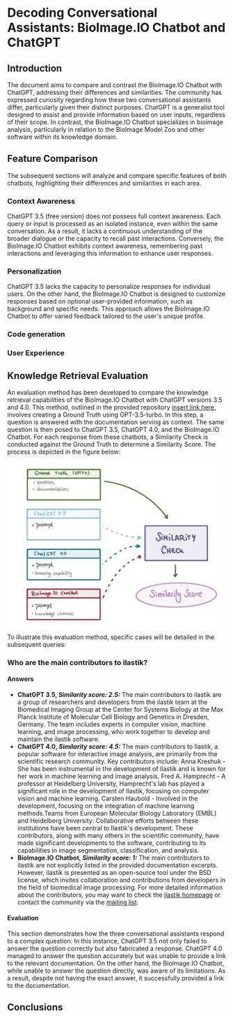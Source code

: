 # Decoding Conversational Assistants: BioImage.IO Chatbot and ChatGPT

## Introduction 
The document aims to compare and contrast the BioImage.IO Chatbot with ChatGPT, addressing their differences and similarities. The community has expressed curiosity regarding how these two conversational assistants differ, particularly given their distinct purposes. ChatGPT is a generalist tool designed to assist and provide information based on user inputs, regardless of their scope. In contrast, the BioImage.IO Chatbot specializes in bioimage analysis, particularly in relation to the BioImage Model Zoo and other software within its knowledge domain. 

## Feature Comparison
The subsequent sections will analyze and compare specific features of both chatbots, highlighting their differences and similarities in each area. 

### Context Awareness
ChatGPT 3.5 (free version) does not possess full context awareness. Each query or input is processed as an isolated instance, even within the same conversation. As a result, it lacks a continuous understanding of the broader dialogue or the capacity to recall past interactions. Conversely, the BioImage.IO Chatbot exhibits context awareness, remembering past interactions and leveraging this information to enhance user responses. 


### Personalization
ChatGPT 3.5 lacks the capacity to personalize responses for individual users. On the other hand, the BioImage.IO Chatbot is designed to customize responses based on optional user-provided information, such as background and specific needs. This approach allows the BioImage.IO Chatbot to offer varied feedback tailored to the user's unique profile. 

### Code generation

### User Experience

## Knowledge Retrieval Evaluation
An evaluation method has been developed to compare the knowledge retrieval capabilities of the BioImage.IO Chatbot with ChatGPT versions 3.5 and 4.0. This method, outlined in the provided repository [insert link here](), involves creating a Ground Truth using GPT-3.5-turbo. In this step, a question is answered with the documentation serving as context. The same question is then posed to ChatGPT 3.5, ChatGPT 4.0, and the BioImage.IO Chatbot. For each response from these chatbots, a Similarity Check is conducted against the Ground Truth to determine a Similarity Score. The process is depicted in the figure below:

![Similarity Check - provisional](./screenshots/similarity-check.jpg)

To illustrate this evaluation method, specific cases will be detailed in the subsequent queries:

### Who are the main contributors to ilastik?
#### Answers

* **ChatGPT 3.5, *Similarity score: 2.5:*** The main contributors to ilastik are a group of researchers and developers from the ilastik team at the Biomedical Imaging Group at the Center for Systems Biology at the Max Planck Institute of Molecular Cell Biology and Genetics in Dresden, Germany. The team includes experts in computer vision, machine learning, and image processing, who work together to develop and maintain the ilastik software. 
* **ChatGPT 4.0, *Similarity score: 4.5:*** The main contributors to Ilastik, a popular software for interactive image analysis, are primarily from the scientific research community. Key contributors include: Anna Kreshuk - She has been instrumental in the development of Ilastik and is known for her work in machine learning and image analysis. Fred A. Hamprecht - A professor at Heidelberg University, Hamprecht's lab has played a significant role in the development of Ilastik, focusing on computer vision and machine learning. Carsten Haubold - Involved in the development, focusing on the integration of machine learning methods.Teams from European Molecular Biology Laboratory (EMBL) and Heidelberg University: Collaborative efforts between these institutions have been central to Ilastik's development. These contributors, along with many others in the scientific community, have made significant developments to the software, contributing to its capabilities in image segmentation, classification, and analysis.
* **BioImage.IO Chatbot, *Similarity score: 1:*** The main contributors to ilastik are not explicitly listed in the provided documentation excerpts. However, ilastik is presented as an open-source tool under the BSD license, which invites collaboration and contributions from developers in the field of biomedical image processing. For more detailed information about the contributors, you may want to check the [ilastik homepage](https://www.ilastik.org/documentation/) or contact the community via the [mailing list](mailto:ilastik-user@ilastik.org).



#### Evaluation
This section demonstrates how the three conversational assistants respond to a complex question. In this instance, ChatGPT 3.5 not only failed to answer the question correctly but also fabricated a response. ChatGPT 4.0 managed to answer the question accurately but was unable to provide a link to the relevant documentation. On the other hand, the BioImage.IO Chatbot, while unable to answer the question directly, was aware of its limitations. As a result, despite not having the exact answer, it successfully provided a link to the documentation. 

## Conclusions
